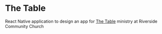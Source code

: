 # The Table

React Native application to design an app for [The Table](http://wwww.thetableinbetween.org) ministry at Riverside Community Church

